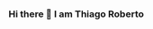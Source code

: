 ### Hi there 👋 I am Thiago Roberto 

<!--
**supertgo/supertgo** is a ✨ _special_ ✨ repository because its `README.md` (this file) appears on your GitHub profile.

Here are some ideas to get you started:

- 🔭 I’m currently working on ChatBot metrics
- 🌱 I’m currently learning JS and Python



![Github Contributions](https://github-readme-streak-stats.herokuapp.com/?user=supertgo)

![GitHub stats](https://github-readme-stats.vercel.app/api?username=supertgo&show_icons=true&theme=buefy)

![Top Langs](https://github-readme-stats.vercel.app/api/top-langs/?username=supertgo&theme=vue)

